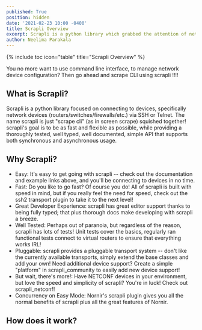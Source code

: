 ```yaml
---
published: True
position: hidden
date: '2021-02-23 10:00 -0400'
title: Scrapli Overview
excerpt: Scrapli is a python library which grabbed the attention of network engineers. Learn more about it and take a look how you could manage Cisco devices with it.
author: Neelima Parakala
---
```

{% include toc icon="table" title="Scrapli Overview" %}

You no more want to use command line interface, to manage network device configuration? Then go ahead and scrape CLI using scrapli !!!!

## What is Scrapli?

Scrapli is a python library focused on connecting to devices, specifically network devices (routers/switches/firewalls/etc.) via SSH or Telnet. 
The name scrapli is just "scrape cli" (as in screen scrape) squished together! scrapli's goal is to be as fast and flexible as possible, 
while providing a thoroughly tested, well typed, well documented, simple API that supports both synchronous and asynchronous usage.

## Why Scrapli?

- Easy: It's easy to get going with scrapli -- check out the documentation and example links above, and you'll be connecting to devices in no time.
- Fast: Do you like to go fast? Of course you do! All of scrapli is built with speed in mind, but if you really feel the need for speed, check out the ssh2 transport plugin to take it to the next level!
- Great Developer Experience: scrapli has great editor support thanks to being fully typed; that plus thorough docs make developing with scrapli a breeze.
- Well Tested: Perhaps out of paranoia, but regardless of the reason, scrapli has lots of tests! Unit tests cover the basics, regularly ran functional tests connect to virtual routers to ensure that everything works IRL!
- Pluggable: scrapli provides a pluggable transport system -- don't like the currently available transports, simply extend the base classes and add your own! Need additional device support? Create a simple "platform" in scrapli_community to easily add new device support!
- But wait, there's more!: Have NETCONF devices in your environment, but love the speed and simplicity of scrapli? You're in luck! Check out scrapli_netconf!
- Concurrency on Easy Mode: Nornir's scrapli plugin gives you all the normal benefits of scrapli plus all the great features of Nornir.
    

## How does it work?
